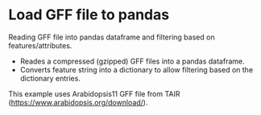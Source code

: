# Load GFF file to pandas
Reading GFF file into pandas dataframe and filtering based on features/attributes.

* Reades a compressed (gzipped) GFF files into a pandas dataframe.
* Converts feature string into a dictionary to allow filtering based on the dictionary entries.

This example uses Arabidopsis11 GFF file from TAIR (https://www.arabidopsis.org/download/).
